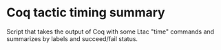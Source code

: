 # Coq tactic timing summary

Script that takes the output of Coq with some Ltac "time" commands and summarizes by labels and succeed/fail status.
